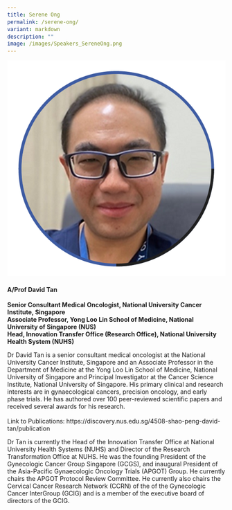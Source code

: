 ```yaml
---
title: Serene Ong
permalink: /serene-ong/
variant: markdown
description: ""
image: /images/Speakers_SereneOng.png
---
```

<div class="row">
<div class="col is-3">
<img src="/images/Speakers_DavidTan.png">
</div>
<div class="col is-9 speaker-details">
	<h4><b>A/Prof David Tan</b></h4>
<b>Senior Consultant Medical Oncologist, National University Cancer Institute, Singapore<br>
	Associate Professor, Yong Loo Lin School of Medicine, National University of Singapore (NUS) <br>
	Head, Innovation Transfer Office (Research Office), National University Health System (NUHS)</b>
	
<p>Dr David Tan is a senior consultant medical oncologist at the National University Cancer Institute, Singapore and an Associate Professor in the Department of Medicine at the Yong Loo Lin School of Medicine, National University of Singapore and Principal Investigator at the Cancer Science Institute, National University of Singapore. His primary clinical and research interests are in gynaecological cancers, precision oncology, and early phase trials. He has authored over 100 peer-reviewed scientific papers and received several awards for his research.<br><br>Link to Publications: https://discovery.nus.edu.sg/4508-shao-peng-david-tan/publication</p>
	
<p>Dr Tan is currently the Head of the Innovation Transfer Office at National University Health Systems (NUHS) and Director of the Research Transformation Office at NUHS. He was the founding President of the Gynecologic Cancer Group Singapore (GCGS), and inaugural President of the Asia-Pacific Gynaecologic Oncology Trials (APGOT) Group.  He currently chairs the APGOT Protocol Review Committee. He currently also chairs the Cervical Cancer Research Network (CCRN) of the of the Gynecologic Cancer InterGroup (GCIG) and is a member of the executive board of directors of the GCIG.
</p>
</div>
</div>